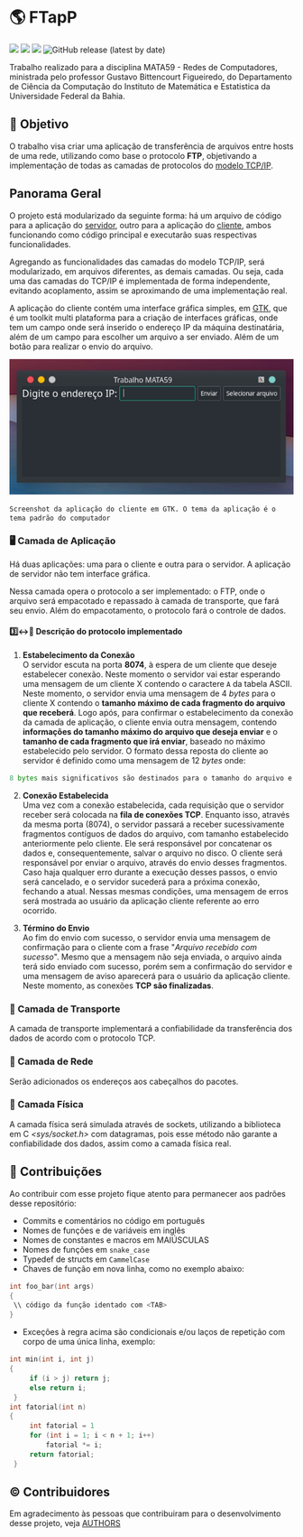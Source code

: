 # :earth_americas: FTapP
![](https://img.shields.io/badge/platform-windows%20%7C%20linux-blue) ![](https://img.shields.io/badge/gtk-3.20-orange) ![](https://img.shields.io/cocoapods/l/AFNetworking) ![GitHub release (latest by date)](https://img.shields.io/github/v/release/gustavooquinteiro/FTapP?color=green)

Trabalho realizado para a disciplina MATA59 - Redes de Computadores, ministrada pelo professor Gustavo Bittencourt Figueiredo, do Departamento de Ciência da Computação do Instituto de Matemática e Estatistica da Universidade Federal da Bahia.

## :dart: Objetivo 

O trabalho visa criar uma aplicação de transferência de arquivos entre hosts de uma rede, utilizando como base o protocolo **FTP**, objetivando a implementação de todas as camadas de protocolos do [modelo TCP/IP](https://pt.wikipedia.org/wiki/TCP/IP).

## Panorama Geral

O projeto está modularizado da seguinte forma: há um arquivo de código para a aplicação do [servidor](src/server.c), outro para a aplicação do [cliente](src/client.c), ambos funcionando como código principal e executarão suas respectivas funcionalidades. 

Agregando as funcionalidades das camadas do modelo TCP/IP, será modularizado, em arquivos diferentes, as demais camadas. Ou seja, cada uma das camadas do TCP/IP é implementada de forma independente, evitando acoplamento, assim se aproximando de uma implementação real.

A aplicação do cliente contém uma interface gráfica simples, em [GTK](https://www.gtk.org), que é um toolkit multi plataforma para a criação de interfaces gráficas, onde tem um campo onde será inserido o endereço IP da máquina destinatária, além de um campo para escolher um arquivo a ser enviado. Além de um botão para realizar o envio do arquivo.

![Screenshot1](assets/application-screenshot.jpg)  
```
Screenshot da aplicação do cliente em GTK. O tema da aplicação é o tema padrão do computador 
```
### :desktop_computer: Camada de Aplicação

Há duas aplicações: uma para o cliente e outra para o servidor. A aplicação de servidor não tem interface gráfica. 

Nessa camada opera o protocolo a ser implementado: o FTP, onde o arquivo será empacotado e repassado à camada de transporte, que fará seu envio. Além do empacotamento, o protocolo fará o controle de dados.

#### :three::left_right_arrow::handshake: Descrição do protocolo implementado
1. **Estabelecimento da Conexão**  
O servidor escuta na porta **8074**, à espera de um cliente que deseje estabelecer conexão. Neste momento o servidor vai estar esperando uma mensagem de um cliente X contendo o caractere ``` A ``` da tabela ASCII. Neste momento, o servidor envia uma mensagem de 4 *bytes* para o cliente X contendo o **tamanho máximo de cada fragmento do arquivo que receberá**. Logo após, para confirmar o estabelecimento da conexão da camada de aplicação, o cliente envia outra mensagem, contendo **informações do tamanho máximo do arquivo que deseja enviar** e o **tamanho de cada fragmento que irá enviar**, baseado no máximo estabelecido pelo servidor. O formato dessa reposta do cliente ao servidor é definido como uma mensagem de 12 *bytes* onde:  
```python
8 bytes mais significativos são destinados para o tamanho do arquivo e os 4 bytes menos significativos para o tamanho dos fragmentos.
```
2. **Conexão Estabelecida**  
Uma vez com a conexão estabelecida, cada requisição que o servidor receber será colocada na **fila de conexões TCP**. Enquanto isso, através da mesma porta (8074), o servidor passará a receber sucessivamente fragmentos contíguos de dados do arquivo, com tamanho estabelecido anteriormente pelo cliente. Ele será responsável por concatenar os dados e, consequentemente, salvar o arquivo no disco. O cliente será responsável por enviar o arquivo, através do envio desses fragmentos.
Caso haja qualquer erro durante a execução desses passos, o envio será cancelado, e o servidor sucederá para a próxima conexão, fechando a atual. Nessas mesmas condições, uma mensagem de erros será mostrada ao usuário da aplicação cliente referente ao erro ocorrido.

3. **Término do Envio**  
Ao fim do envio com sucesso, o servidor envia uma mensagem de confirmação para o cliente com a frase "*Arquivo recebido com sucesso*". Mesmo que a mensagem não seja enviada, o arquivo ainda terá sido enviado com sucesso, porém sem a confirmação do servidor e uma mensagem de aviso aparecerá para o usuário da aplicação cliente. Neste momento, as conexões **TCP são finalizadas**. 


### :articulated_lorry: Camada de Transporte

A camada de transporte implementará a confiabilidade da transferência dos dados de acordo com o protocolo TCP.

###  :satellite: Camada de Rede

Serão adicionados os endereços aos cabeçalhos do pacotes.

### :electric_plug: Camada Física

A camada física será simulada através de sockets, utilizando a biblioteca em C *<sys/socket.h>* com datagramas, pois esse método não garante a confiabilidade dos dados, assim como a camada física real.

## :busts_in_silhouette: Contribuições
Ao contribuir com esse projeto fique atento para permanecer aos padrões desse repositório:  
   - Commits e comentários no código em português  
   - Nomes de funções e de variáveis em inglês  
   - Nomes de constantes e macros em MAIÚSCULAS  
   - Nomes de funções em `snake_case`  
   - Typedef de structs em `CammelCase`  
   - Chaves de função em nova linha, como no exemplo abaixo:  
   ```c
   int foo_bar(int args)
   {
    \\ código da função identado com <TAB>
   }
   ```  
   - Exceções à regra acima são condicionais e/ou laços de repetição com corpo de uma única linha, exemplo:  
   ```c
   int min(int i, int j)
   {
        if (i > j) return j;
        else return i;
    }
   int fatorial(int n)
   {
        int fatorial = 1
        for (int i = 1; i < n + 1; i++)
            fatorial *= i;
        return fatorial;
    }
   ```

## :copyright: Contribuidores
Em agradecimento às pessoas que contribuiram para o desenvolvimento desse projeto, veja [AUTHORS](AUTHORS)
